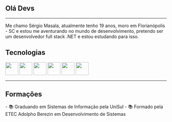<h2>Olá Devs</h2>
<hr>
<p>
  Me chamo Sérgio Masala, atualmente tenho 19 anos, moro em Florianópolis - SC e estou me aventurando no mundo de desenvolvimento, pretendo ser um desenvolvedor full stack .NET e estou estudando para isso.
<p>

<h2>Tecnologias</h2>
<div>
<img loading="lazy" src="https://cdn.jsdelivr.net/gh/devicons/devicon/icons/csharp/csharp-original.svg" width="40" height="40"/> <img loading="lazy" src="https://cdn.jsdelivr.net/gh/devicons/devicon/icons/css3/css3-original.svg" width="40" height="40"/> <img loading="lazy" src="https://cdn.jsdelivr.net/gh/devicons/devicon/icons/figma/figma-original.svg" width="40" height="40"/> <img loading="lazy" src="https://cdn.jsdelivr.net/gh/devicons/devicon/icons/git/git-original.svg" width="40" height="40"/> <img loading="lazy" src="https://cdn.jsdelivr.net/gh/devicons/devicon/icons/html5/html5-original.svg" width="40" height="40"/> <img loading="lazy" src="https://cdn.jsdelivr.net/gh/devicons/devicon/icons/javascript/javascript-original.svg" width="40" height="40"/> 
</div>        
       
<hr>
<h2>Formações</h2>
- 📚 Graduando em Sistemas de Informação pela UniSul 
- 📚 Formado pela ETEC Adolpho Berezin em Desenvolvimento de Sistemas



